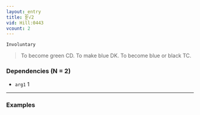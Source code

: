 ```yaml
---
layout: entry
title: སྔོ་√2
vid: Hill:0443
vcount: 2
---
```

`Involuntary` 
> To become green CD\.
 To make blue DK\.
To become blue or black TC\.

### Dependencies (N = 2)
* `arg1` 1

---

### Examples



